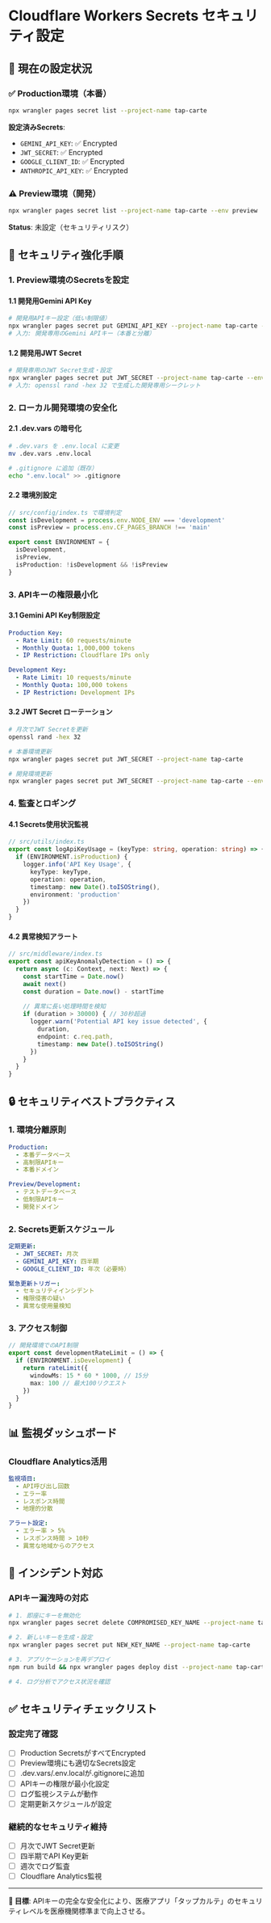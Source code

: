 # Cloudflare Workers Secrets セキュリティ設定

## 🔐 現在の設定状況

### ✅ Production環境（本番）
```bash
npx wrangler pages secret list --project-name tap-carte
```

**設定済みSecrets**:
- `GEMINI_API_KEY`: ✅ Encrypted
- `JWT_SECRET`: ✅ Encrypted  
- `GOOGLE_CLIENT_ID`: ✅ Encrypted
- `ANTHROPIC_API_KEY`: ✅ Encrypted

### ⚠️ Preview環境（開発）
```bash
npx wrangler pages secret list --project-name tap-carte --env preview
```

**Status**: 未設定（セキュリティリスク）

## 🚀 セキュリティ強化手順

### 1. Preview環境のSecretsを設定

#### 1.1 開発用Gemini API Key
```bash
# 開発用APIキー設定（低い制限値）
npx wrangler pages secret put GEMINI_API_KEY --project-name tap-carte --env preview
# 入力: 開発専用のGemini APIキー（本番と分離）
```

#### 1.2 開発用JWT Secret  
```bash
# 開発専用のJWT Secret生成・設定
npx wrangler pages secret put JWT_SECRET --project-name tap-carte --env preview
# 入力: openssl rand -hex 32 で生成した開発専用シークレット
```

### 2. ローカル開発環境の安全化

#### 2.1 .dev.vars の暗号化
```bash
# .dev.vars を .env.local に変更
mv .dev.vars .env.local

# .gitignore に追加（既存）
echo ".env.local" >> .gitignore
```

#### 2.2 環境別設定
```typescript
// src/config/index.ts で環境判定
const isDevelopment = process.env.NODE_ENV === 'development'
const isPreview = process.env.CF_PAGES_BRANCH !== 'main'

export const ENVIRONMENT = {
  isDevelopment,
  isPreview,
  isProduction: !isDevelopment && !isPreview
}
```

### 3. APIキーの権限最小化

#### 3.1 Gemini API Key制限設定
```yaml
Production Key:
  - Rate Limit: 60 requests/minute
  - Monthly Quota: 1,000,000 tokens
  - IP Restriction: Cloudflare IPs only

Development Key:
  - Rate Limit: 10 requests/minute  
  - Monthly Quota: 100,000 tokens
  - IP Restriction: Development IPs
```

#### 3.2 JWT Secret ローテーション
```bash
# 月次でJWT Secretを更新
openssl rand -hex 32

# 本番環境更新
npx wrangler pages secret put JWT_SECRET --project-name tap-carte

# 開発環境更新  
npx wrangler pages secret put JWT_SECRET --project-name tap-carte --env preview
```

### 4. 監査とロギング

#### 4.1 Secrets使用状況監視
```typescript
// src/utils/index.ts
export const logApiKeyUsage = (keyType: string, operation: string) => {
  if (ENVIRONMENT.isProduction) {
    logger.info('API Key Usage', {
      keyType: keyType,
      operation: operation,
      timestamp: new Date().toISOString(),
      environment: 'production'
    })
  }
}
```

#### 4.2 異常検知アラート
```typescript
// src/middleware/index.ts
export const apiKeyAnomalyDetection = () => {
  return async (c: Context, next: Next) => {
    const startTime = Date.now()
    await next()
    const duration = Date.now() - startTime
    
    // 異常に長い処理時間を検知
    if (duration > 30000) { // 30秒超過
      logger.warn('Potential API key issue detected', {
        duration,
        endpoint: c.req.path,
        timestamp: new Date().toISOString()
      })
    }
  }
}
```

## 🔒 セキュリティベストプラクティス

### 1. 環境分離原則
```yaml
Production:
  - 本番データベース
  - 高制限APIキー
  - 本番ドメイン

Preview/Development:
  - テストデータベース
  - 低制限APIキー  
  - 開発ドメイン
```

### 2. Secrets更新スケジュール
```yaml
定期更新:
  - JWT_SECRET: 月次
  - GEMINI_API_KEY: 四半期
  - GOOGLE_CLIENT_ID: 年次（必要時）

緊急更新トリガー:
  - セキュリティインシデント
  - 権限侵害の疑い
  - 異常な使用量検知
```

### 3. アクセス制御
```typescript
// 開発環境でのAPI制限
export const developmentRateLimit = () => {
  if (ENVIRONMENT.isDevelopment) {
    return rateLimit({
      windowMs: 15 * 60 * 1000, // 15分
      max: 100 // 最大100リクエスト
    })
  }
}
```

## 📊 監視ダッシュボード

### Cloudflare Analytics活用
```yaml
監視項目:
  - API呼び出し回数
  - エラー率
  - レスポンス時間
  - 地理的分散

アラート設定:
  - エラー率 > 5%
  - レスポンス時間 > 10秒
  - 異常な地域からのアクセス
```

## 🚨 インシデント対応

### APIキー漏洩時の対応
```bash
# 1. 即座にキーを無効化
npx wrangler pages secret delete COMPROMISED_KEY_NAME --project-name tap-carte

# 2. 新しいキーを生成・設定
npx wrangler pages secret put NEW_KEY_NAME --project-name tap-carte

# 3. アプリケーションを再デプロイ
npm run build && npx wrangler pages deploy dist --project-name tap-carte

# 4. ログ分析でアクセス状況を確認
```

## ✅ セキュリティチェックリスト

### 設定完了確認
- [ ] Production SecretsがすべてEncrypted
- [ ] Preview環境にも適切なSecrets設定  
- [ ] .dev.vars/.env.localが.gitignoreに追加
- [ ] APIキーの権限が最小化設定
- [ ] ログ監視システムが動作
- [ ] 定期更新スケジュールが設定

### 継続的なセキュリティ維持
- [ ] 月次でJWT Secret更新
- [ ] 四半期でAPI Key更新
- [ ] 週次でログ監査
- [ ] Cloudflare Analytics監視

---

**🎯 目標**: APIキーの完全な安全化により、医療アプリ「タップカルテ」のセキュリティレベルを医療機関標準まで向上させる。